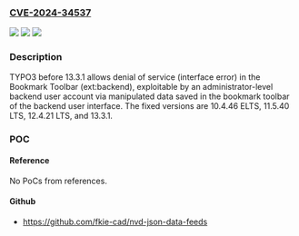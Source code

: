 ### [CVE-2024-34537](https://cve.mitre.org/cgi-bin/cvename.cgi?name=CVE-2024-34537)
![](https://img.shields.io/static/v1?label=Product&message=n%2Fa&color=blue)
![](https://img.shields.io/static/v1?label=Version&message=n%2Fa&color=blue)
![](https://img.shields.io/static/v1?label=Vulnerability&message=n%2Fa&color=brighgreen)

### Description

TYPO3 before 13.3.1 allows denial of service (interface error) in the Bookmark Toolbar (ext:backend), exploitable by an administrator-level backend user account via manipulated data saved in the bookmark toolbar of the backend user interface. The fixed versions are 10.4.46 ELTS, 11.5.40 LTS, 12.4.21 LTS, and 13.3.1.

### POC

#### Reference
No PoCs from references.

#### Github
- https://github.com/fkie-cad/nvd-json-data-feeds


